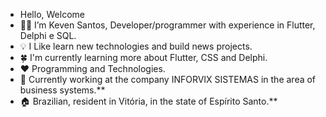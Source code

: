 -  Hello,  Welcome
-  👨‍💻 I’m Keven Santos, Developer/programmer with experience in Flutter, Delphi e SQL.
-  💡  I Like learn new technologies and build news projects.
-  🍀 I'm currently learning more about Flutter, CSS and Delphi. 
-  ❤  Programming and Technologies.
-  💼 Currently working at the company INFORVIX SISTEMAS in the area of ​​business systems.**
-  🏠 Brazilian, resident in Vitória, in the state of Espírito Santo.**
